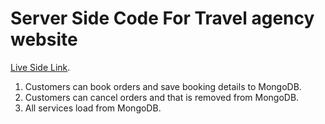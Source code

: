 # Server Side Code For Travel agency website
[Live Side Link](https://orna-travels.web.app/).

1. Customers can book orders and save booking details to MongoDB.
2. Customers can cancel orders and that is removed from MongoDB.
3. All services load from MongoDB.
